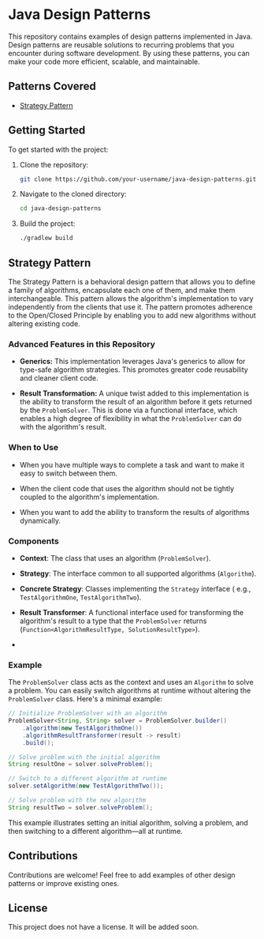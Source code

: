 # Java Design Patterns

This repository contains examples of design patterns implemented in Java. Design patterns are
reusable solutions to recurring problems that you encounter during software development. By using
these patterns, you can make your code more efficient, scalable, and maintainable.

## Patterns Covered

- [Strategy Pattern](src/main/java/dev/abhay/behavioral/strategy/)

## Getting Started

To get started with the project:

1. Clone the repository:

    ```bash
    git clone https://github.com/your-username/java-design-patterns.git
    ```

2. Navigate to the cloned directory:

    ```bash
    cd java-design-patterns
    ```

3. Build the project:

    ```bash
    ./gradlew build
    ```

## Strategy Pattern

The Strategy Pattern is a behavioral design pattern that allows you to define a family of
algorithms, encapsulate each one of them, and make them interchangeable. This pattern allows the
algorithm's implementation to vary independently from the clients that use it. The pattern promotes
adherence to the Open/Closed Principle by enabling you to add new algorithms without altering
existing code.

### Advanced Features in this Repository

- **Generics:** This implementation leverages Java's generics to allow for type-safe algorithm
  strategies. This promotes greater code reusability and cleaner client code.

- **Result Transformation:** A unique twist added to this implementation is the ability to transform
  the result of an algorithm before it gets returned by the `ProblemSolver`. This is done via a
  functional interface, which enables a high degree of flexibility in what the `ProblemSolver` can
  do with the algorithm's result.

### When to Use

- When you have multiple ways to complete a task and want to make it easy to switch between them.

- When the client code that uses the algorithm should not be tightly coupled to the algorithm's
  implementation.

- When you want to add the ability to transform the results of algorithms dynamically.

### Components

- **Context**: The class that uses an algorithm (`ProblemSolver`).

- **Strategy**: The interface common to all supported algorithms (`Algorithm`).

- **Concrete Strategy**: Classes implementing the `Strategy` interface (
  e.g., `TestAlgorithmOne`, `TestAlgorithmTwo`).

- **Result Transformer**: A functional interface used for transforming the algorithm's result to a
  type that the `ProblemSolver` returns (`Function<AlgorithmResultType, SolutionResultType>`).
- 
### Example

The `ProblemSolver` class acts as the context and uses an `Algorithm` to solve a problem. You can easily switch algorithms at runtime without altering the `ProblemSolver` class. Here's a minimal example:

```java
// Initialize ProblemSolver with an algorithm
ProblemSolver<String, String> solver = ProblemSolver.builder()
    .algorithm(new TestAlgorithmOne())
    .algorithmResultTransformer(result -> result)
    .build();

// Solve problem with the initial algorithm
String resultOne = solver.solveProblem();

// Switch to a different algorithm at runtime
solver.setAlgorithm(new TestAlgorithmTwo());

// Solve problem with the new algorithm
String resultTwo = solver.solveProblem();
```

This example illustrates setting an initial algorithm, solving a problem, and then switching to a different algorithm—all at runtime.

## Contributions

Contributions are welcome! Feel free to add examples of other design patterns or improve existing
ones.

## License

This project does not have a license. It will be added soon.
